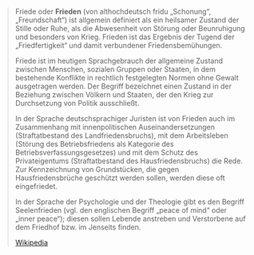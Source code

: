> Friede oder **Frieden** (von althochdeutsch fridu „Schonung“, „Freundschaft“) ist allgemein definiert als ein heilsamer Zustand der Stille oder Ruhe, als die Abwesenheit von Störung oder Beunruhigung und besonders von Krieg. Frieden ist das Ergebnis der Tugend der „Friedfertigkeit“ und damit verbundener Friedensbemühungen.
>
> Friede ist im heutigen Sprachgebrauch der allgemeine Zustand zwischen Menschen, sozialen Gruppen oder Staaten, in dem bestehende Konflikte in rechtlich festgelegten Normen ohne Gewalt ausgetragen werden. Der Begriff bezeichnet einen Zustand in der Beziehung zwischen Völkern und Staaten, der den Krieg zur Durchsetzung von Politik ausschließt.
>
> In der Sprache deutschsprachiger Juristen ist von Frieden auch im Zusammenhang mit innenpolitischen Auseinandersetzungen (Straftatbestand des Landfriedensbruchs), mit dem Arbeitsleben (Störung des Betriebsfriedens als Kategorie des Betriebsverfassungsgesetzes) und mit dem Schutz des Privateigentums (Straftatbestand des Hausfriedensbruchs) die Rede. Zur Kennzeichnung von Grundstücken, die gegen Hausfriedensbrüche geschützt werden sollen, werden diese oft eingefriedet.
>
> In der Sprache der Psychologie und der Theologie gibt es den Begriff Seelenfrieden (vgl. den englischen Begriff „peace of mind“ oder „inner peace“); diesen sollen Lebende anstreben und Verstorbene auf dem Friedhof bzw. im Jenseits finden.
>
> [Wikipedia](https://de.wikipedia.org/wiki/Frieden)